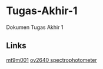 # Tugas-Akhir-1
Dokumen Tugas Akhir 1

## Links
[mt9m001](https://github.com/zeroleaked/esp_mt9m001_test)
[ov2640 spectrophotometer](https://github.com/zeroleaked/prototypeTA)